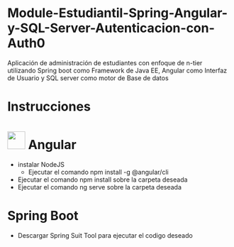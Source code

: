 # Module-Estudiantil-Spring-Angular-y-SQL-Server-Autenticacion-con-Auth0
Aplicación de administración de estudiantes con enfoque de n-tier utilizando Spring boot como Framework de Java EE, Angular como Interfaz de Usuario y SQL server como motor de Base de datos 

# Instrucciones 
# <img src="https://angular.io/assets/images/logos/angularjs/AngularJS-Shield.svg" height="40"> Angular
  - instalar NodeJS 
    - Ejecutar el comando npm install -g @angular/cli
  - Ejecutar el comando npm install sobre la carpeta deseada 
  - Ejecutar el comando ng serve sobre la carpeta deseada 
# Spring Boot
  - Descargar Spring Suit Tool para ejecutar el codigo deseado 
  

